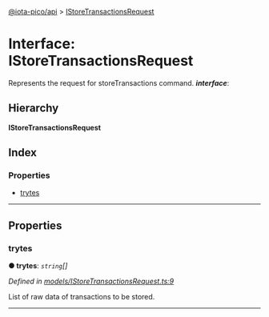 [@iota-pico/api](../README.md) > [IStoreTransactionsRequest](../interfaces/istoretransactionsrequest.md)

# Interface: IStoreTransactionsRequest

Represents the request for storeTransactions command.
*__interface__*: 

## Hierarchy

**IStoreTransactionsRequest**

## Index

### Properties

* [trytes](istoretransactionsrequest.md#trytes)

---

## Properties

<a id="trytes"></a>

###  trytes

**● trytes**: *`string`[]*

*Defined in [models/IStoreTransactionsRequest.ts:9](https://github.com/iota-pico/api/blob/4db1362/src/models/IStoreTransactionsRequest.ts#L9)*

List of raw data of transactions to be stored.

___

